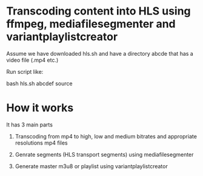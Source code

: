 # Transcoding content into HLS using ffmpeg, mediafilesegmenter and variantplaylistcreator

Assume we have downloaded hls.sh and have a directory abcde that has a video file (.mp4 etc.)

Run script like:

bash hls.sh abcdef source

# How it works
It has 3 main parts

1. Transcoding from mp4 to high, low and medium bitrates and appropriate resolutions mp4 files

2. Genrate segments (HLS transport segments) using mediafilesegmenter

3. Generate master m3u8 or playlist using variantplaylistcreator

